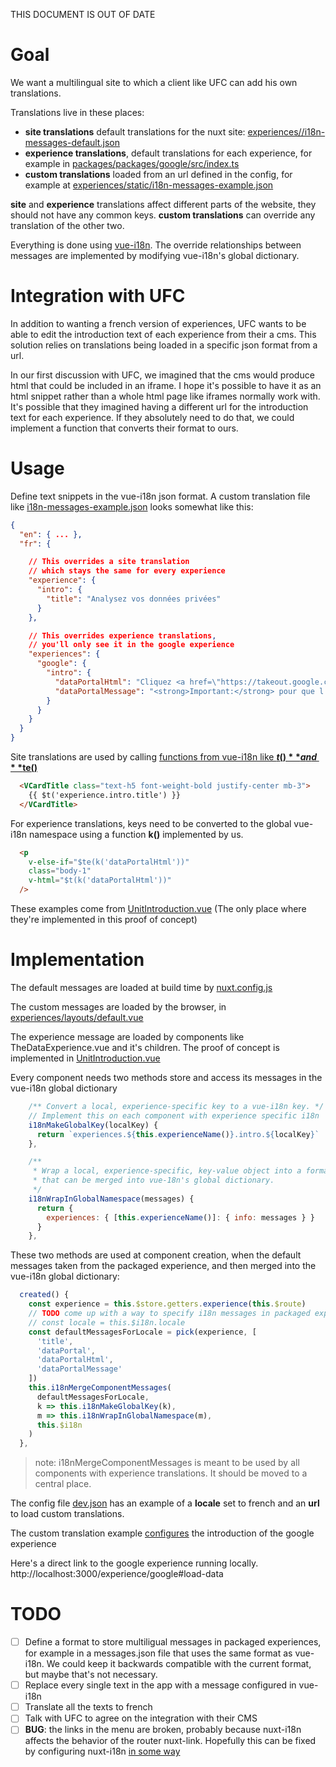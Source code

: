 THIS DOCUMENT IS OUT OF DATE

# Goal

We want a multilingual site to which a client like UFC can add his own translations.

Translations live in these places:
- **site translations** default translations for the nuxt site: [experiences//i18n-messages-default.json](https://github.com/hestiaAI/hestialabs-experiences/blob/feat/i18n/experiences/i18n-messages-default.json)
- **experience translations**, default translations for each experience, for example in [packages/packages/google/src/index.ts](https://github.com/hestiaAI/hestialabs-experiences/blob/feat/i18n/packages/packages/google/src/index.ts#L10)
- **custom translations** loaded from an url defined in the config, for example at [experiences/static/i18n-messages-example.json](https://github.com/hestiaAI/hestialabs-experiences/blob/feat/i18n/experiences/static/i18n-messages-example.json)

**site** and **experience** translations affect different parts of the website, they should not have any common keys.
**custom translations** can override any translation of the other two.

Everything is done using [vue-i18n](https://kazupon.github.io/vue-i18n/). The override relationships between messages are implemented by modifying vue-i18n's global dictionary.

# Integration with UFC

In addition to wanting a french version of experiences, UFC wants to be able to edit the introduction text of each experience from their a cms. This solution relies on translations being loaded in a specific json format from a url.

In our first discussion with UFC, we imagined that the cms would produce html that could be included in an iframe. I hope it's possible to have it as an html snippet rather than a whole html page like iframes normally work with. It's possible that they imagined having a different url for the introduction text for each experience. If they absolutely need to do that, we could implement a function that converts their format to ours.

# Usage

Define text snippets in the vue-i18n json format. A custom translation file like  [i18n-messages-example.json](https://github.com/hestiaAI/hestialabs-experiences/blob/feat/i18n/experiences/static/i18n-messages-example.json) looks somewhat like this:
```json
{
  "en": { ... },
  "fr": {

    // This overrides a site translation
    // which stays the same for every experience
    "experience": {
      "intro": {
        "title": "Analysez vos données privées"
      }
    },

    // This overrides experience translations,
    // you'll only see it in the google experience
    "experiences": {
      "google": {
        "intro": {
          "dataPortalHtml": "Cliquez <a href=\"https://takeout.google.com/settings/takeout\">ici</a>",
          "dataPortalMessage": "<strong>Important:</strong> pour que l'expérience"
        }
      }
    }
  }
}
```

Site translations are used by calling [functions from vue-i18n like **$t()** and **$te()**](https://kazupon.github.io/vue-i18n/api/#vue-injected-methods)
``` html
  <VCardTitle class="text-h5 font-weight-bold justify-center mb-3">
    {{ $t('experience.intro.title') }}
  </VCardTitle>
```

For experience translations, keys need to be converted to the global vue-i18n namespace using a function **k()** implemented by us.
```html
  <p
    v-else-if="$te(k('dataPortalHtml'))"
    class="body-1"
    v-html="$t(k('dataPortalHtml'))"
  />
```

These examples come from [UnitIntroduction.vue](https://github.com/hestiaAI/hestialabs-experiences/blob/feat/i18n/experiences/components/unit/UnitIntroduction.vue) (The only place where they're implemented in this proof of concept)

# Implementation

The default messages are loaded at build time by [nuxt.config.js](https://github.com/hestiaAI/hestialabs-experiences/blob/88f205b92661460a96b71bb4dd3e5df631ac1c69/experiences/nuxt.config.js#L21)

The custom messages are loaded by the browser, in [experiences/layouts/default.vue](https://github.com/hestiaAI/hestialabs-experiences/blob/88f205b92661460a96b71bb4dd3e5df631ac1c69/experiences/layouts/default.vue#L99)

The experience message are loaded by components like TheDataExperience.vue and it's children. The proof of concept is implemented in [UnitIntroduction.vue](https://github.com/hestiaAI/hestialabs-experiences/blob/472ad9fcbb3b105e01c7a47d4245e3370e35eca0/experiences/components/unit/UnitIntroduction.vue#L129)

Every component needs two methods store and access its messages in the vue-i18n global dictionary
```js
    /** Convert a local, experience-specific key to a vue-i18n key. */
    // Implement this on each component with experience specific i18n
    i18nMakeGlobalKey(localKey) {
      return `experiences.${this.experienceName()}.intro.${localKey}`
    },
```
```js
    /**
     * Wrap a local, experience-specific, key-value object into a format
     * that can be merged into vue-18n's global dictionary.
     */
    i18nWrapInGlobalNamespace(messages) {
      return {
        experiences: { [this.experienceName()]: { info: messages } }
      }
    },

```

These two methods are used at component creation, when the default messages taken from the packaged experience, and then merged into the vue-i18n global dictionary:
```js
  created() {
    const experience = this.$store.getters.experience(this.$route)
    // TODO come up with a way to specify i18n messages in packaged experiences
    // const locale = this.$i18n.locale
    const defaultMessagesForLocale = pick(experience, [
      'title',
      'dataPortal',
      'dataPortalHtml',
      'dataPortalMessage'
    ])
    this.i18nMergeComponentMessages(
      defaultMessagesForLocale,
      k => this.i18nMakeGlobalKey(k),
      m => this.i18nWrapInGlobalNamespace(m),
      this.$i18n
    )
  },
```
> note: i18nMergeComponentMessages is meant to be used by all components with experience translations. It should be moved to a central place.

The config file [dev.json](https://github.com/hestiaAI/hestialabs-experiences/blob/88f205b92661460a96b71bb4dd3e5df631ac1c69/experiences/config/dev.json#L63)
has an example of a **locale** set to french and an **url** to load custom translations.

The custom translation example [configures](https://github.com/hestiaAI/hestialabs-experiences/blob/88f205b92661460a96b71bb4dd3e5df631ac1c69/experiences/static/i18n-messages-example.json#L13) the introduction of the google experience

Here's a direct link to the google experience running locally.
http://localhost:3000/experience/google#load-data

# TODO

- [ ] Define a format to store multiligual messages in packaged experiences, for example in a messages.json file that uses the same format as vue-i18n. We could keep it backwards compatible with the current format, but maybe that's not necessary.
- [ ] Replace every single text in the app with a message configured in vue-i18n
- [ ] Translate all the texts to french
- [ ] Talk with UFC to agree on the integration with their CMS
- [ ] **BUG**: the links in the menu are broken, probably because nuxt-i18n affects the behavior of the router nuxt-link. Hopefully this can be fixed by configuring nuxt-i18n [in some way](https://i18n.nuxtjs.org/ignoring-localized-routes)
